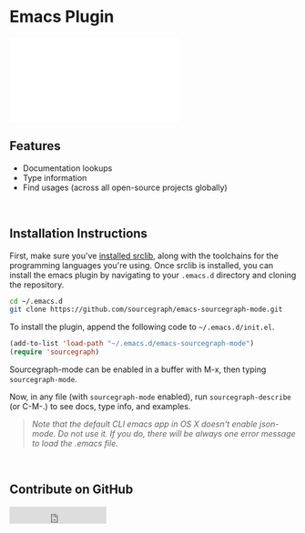 # Emacs Plugin

<div class="embed-responsive embed-responsive-16by9">
<iframe class="embed-responsive-item" src="//www.youtube.com/embed/cm59qQD6khs" frameborder="0" allowfullscreen></iframe>
</div>

## Features
- Documentation lookups
- Type information
- Find usages (across all open-source projects globally)

<br>

## Installation Instructions
First, make sure you've [installed srclib](../install.md), along with the toolchains for the programming
languages you're using. Once srclib is installed, you can install the emacs plugin by navigating to your `.emacs.d`
directory and cloning the repository.


```bash
cd ~/.emacs.d
git clone https://github.com/sourcegraph/emacs-sourcegraph-mode.git
```

To install the plugin, append the following code to `~/.emacs.d/init.el`.
```lisp
(add-to-list 'load-path "~/.emacs.d/emacs-sourcegraph-mode")
(require 'sourcegraph)
```

Sourcegraph-mode can be enabled in a buffer with M-x, then typing `sourcegraph-mode`.

Now, in any file (with `sourcegraph-mode` enabled), run `sourcegraph-describe`
(or C-M-.) to see docs, type info, and examples.

[//]: # (Issue #134:  sourcegraph mode for the default CLI emacs under OS X doesn't work)
> *Note that the default CLI emacs app in OS X doesn't enable json-mode. Do not use it. If you do, there will be always one error message to load the .emacs file.*

<br>

## Contribute on GitHub
<iframe src="http://ghbtns.com/github-btn.html?user=sourcegraph&repo=emacs-sourcegraph-mode&type=watch&count=true&size=large"
  allowtransparency="true" frameborder="0" scrolling="0" width="170" height="30"></iframe>

<br>

